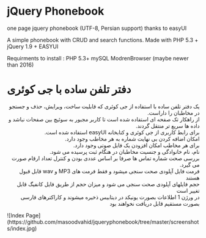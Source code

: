 # jQuery Phonebook
one page jquery phonebook (UTF-8, Persian support) thanks to easyUI


A simple phonebook with CRUD and search functions.
Made with PHP 5.3 + jQuery 1.9 + EASYUI

Requirments to install :
PHP 5.3+
mySQL
ModrenBrowser (maybe newer than 2016)


# دفتر تلفن ساده با جی کوئری
<p dir='rtl' align='right'>
یک دفتر تلفن ساده با استفاده از جی کوئری  که قابلیت ساخت، ویرایش، حذف و جستجو در مخاطبان را داراست.<br>
از راهکار تک صفحه ای استفاده شده است تا کاربر مجبور به سوئیچ بین صفحات نباشد و داده ها سریع تر منتقل گردند. <br>
برای رابط کاربری از جی کوئری و کتابخانه easyUI استفاده شده است.<br>
امکان اضافه کردن بی نهایت شماره به هر مخاطب وجود دارد.<br>
برای هر مخاطب امکان افزودن یک فایل صوتی وجود دارد.<br>
نام، نام خانوادگی و جنسیت مخاطبان در هنگام ثبت پرسیده می شود.<br>
بررسی صحت شماره تماس ها صرفا بر اساس عددی بودن و کنترل تعداد ارقام صورت می گیرد.<br>
فرمت فایل آپلودی صحت سنجی میشود  و فقط فرمت های MP3 و wav قابل قبول هستند <br>
حجم فایلهای آپلودی صحت سنجی می شود و میزان حجم از طریق فایل کانفیگ قابل تغییر است<br>
در ورژن 1 اطلاعات بصورت یونیکد در دیتابیس ذخیره میشوند و کاراکترهای فارسی بصورت مستقیم قابل دریافت نخواهند بود<br>
</p>
![Index Page](https://github.com/masoodvahid/jqueryphonebook/tree/master/screenshots/index.jpg)
